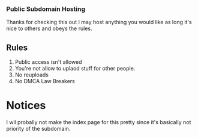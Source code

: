 ### Public Subdomain Hosting
Thanks for checking this out I may host anything you would like as long it's nice to others and obeys the rules.

## Rules
1. Public access isn't allowed
2. You're not allow to uplaod stuff for other people.
3. No reuploads
4. No DMCA Law Breakers

# Notices
I wil probally not make the index page for this pretty since it's basically not priority of the subdomain.
